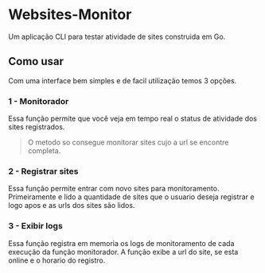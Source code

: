 # Websites-Monitor
Um aplicação CLI para testar atividade de sites construida em Go.

## Como usar
Com uma interface bem simples e de facil utilização temos 3 opções.

### 1 - Monitorador
Essa função permite que você veja em tempo real o status de atividade dos sites registrados.
>O metodo so consegue monitorar sites cujo a url se encontre completa.

### 2 - Registrar sites
Essa função permite entrar com novo sites para monitoramento. 
Primeiramente e lido a quantidade de sites que o usuario deseja registrar e logo apos e as urls dos sites são lidos.

### 3 - Exibir logs
Essa função registra  em memoria os logs de monitoramento de cada execução da função monitorador.
A função exibe a url do site, se esta online e o horario do registro.
